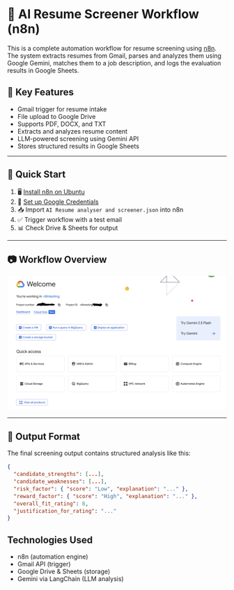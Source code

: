 # 🤖 AI Resume Screener Workflow (n8n)

This is a complete automation workflow for resume screening using [n8n](https://n8n.io). The system extracts resumes from Gmail, parses and analyzes them using Google Gemini, matches them to a job description, and logs the evaluation results in Google Sheets.

## 📌 Key Features

- Gmail trigger for resume intake  
- File upload to Google Drive  
- Supports PDF, DOCX, and TXT  
- Extracts and analyzes resume content  
- LLM-powered screening using Gemini API  
- Stores structured results in Google Sheets  

---

## 🚀 Quick Start

1. 🖥️ [Install n8n on Ubuntu](./n8n-installation.md)
2. 🔐 [Set up Google Credentials](./google-credentials-setup.md)
3. 📥 Import `AI Resume analyser and screener.json` into n8n
4. ✅ Trigger workflow with a test email
5. 📊 Check Drive & Sheets for output

---

## 📷 Workflow Overview

![alt_text](https://github.com/krishnapriya-nynaru/Resume-Screening-automation-n8n/blob/main/resume-screening-automation-n8n/screenshots/intial_project.png?raw=true)

---

## 📄 Output Format

The final screening output contains structured analysis like this:

```json
{
  "candidate_strengths": [...],
  "candidate_weaknesses": [...],
  "risk_factor": { "score": "Low", "explanation": "..." },
  "reward_factor": { "score": "High", "explanation": "..." },
  "overall_fit_rating": 8,
  "justification_for_rating": "..."
}
```

## Technologies Used
- n8n (automation engine)
- Gmail API (trigger)
- Google Drive & Sheets (storage)
- Gemini via LangChain (LLM analysis)
